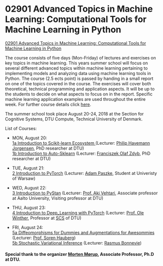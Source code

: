 # 02901 Advanced Topics in Machine Learning: Computational Tools for Machine Learning in Python

[02901 Advanced Topics in Machine Learning: Computational Tools for Machine Learning in Python](http://www2.imm.dtu.dk/courses/02901/)

The course consists of five days (Mon-Friday) of lectures and exercises on key topics in machine learning. This years summer school will focus on several different advanced topics within machine learning pertaining to implementing models and analyzing data using machine learning tools in Python. The course (2.5 ects point) is passed by handing in a small report on one of the topics covered in the course. The exercises will cover both theoretical, technical programming and application aspects. It will be up to the students to decide on what aspects to focus on in the report. Specific machine learning application examples are used throughout the entire week. For further course details click [here](https://github.com/kabartay/MLSS-DTU-SCS-2018/blob/master/courseprogramme.pdf).

The summer school took place August 20-24, 2018 at the Section for Cognitive Systems, DTU Compute, Technical University of Denmark.

List of Courses:

* MON, August 20:  
[1a Introduction to Scikit-learn Ecosystem ](https://github.com/kabartay/MLSS-DTU-SCS-2018/tree/master/1a-Introduction_to_Scikit-learn_Ecosystem%20) (Lecturer: [Philip Havemann Jorgensen](https://www.dtu.dk/english/service/phonebook/person?id=70543&tab=3&qt=dtuprojectquery), PhD researcher at DTU)  
[1b Introduction to Auto-Sklearn](https://github.com/kabartay/MLSS-DTU-SCS-2018/tree/master/1b-Introduction_to_Auto-Sklearn) (Lecturer: [Franciszek Olaf Zdyb](https://www.compute.dtu.dk/english/research/cogsys/research/phd-projects/phd-franciszek-olaf-zdyb), PhD researcher at DTU)	

* TUE, August 21:  
[2 Introduction to PyTorch](https://github.com/kabartay/MLSS-DTU-SCS-2018/tree/master/2-Introduction_to_PyTorch) (Lecturer: [Adam Paszke](https://scholar.google.com/citations?user=LkVtZkQAAAAJ&hl=en), Student at Univeristy of Warsaw)

* WED, August 22:  
[3 Introduction to PyStan](https://github.com/kabartay/MLSS-DTU-SCS-2018/tree/master/3-Introduction_to_PyStan) (Lecturer: [Prof. Aki Vehtari](https://users.aalto.fi/~ave/), Associate professor at Aalto University, Visiting professor at DTU)

* THU, August 23:  
[4 Introduction to Deep_Learning with PyTorch](https://github.com/kabartay/MLSS-DTU-SCS-2018/tree/master/4-Introduction_to_Deep_Learning_with_PyTorch) (Lecturer: [Prof. Ole Winther](http://cogsys.imm.dtu.dk/staff/winther/), Professor at [SCS](http://www.compute.dtu.dk/english/research/Cogsys) of DTU)

* FRI, August 24:  
[5a Diffeomorphisms for Dummies and Augmentations for Awesommies](https://github.com/kabartay/MLSS-DTU-SCS-2018/tree/master/5a-Diffeomorphisms_for_Dummies_and_Augmentations_for_Awesommies%20) (Lecturer: [Prof. Soren Hauberg](http://www2.compute.dtu.dk/~sohau/))  
[5b Stochastic Variational Inference](https://github.com/kabartay/MLSS-DTU-SCS-2018/tree/master/5b-Stochastic_Variational_Inference) (Lecturer: [Rasmus Bonnevie](http://www2.compute.dtu.dk/~rabo/))

#### Special thank to the organizer [Morten Mørup](http://www.mortenmorup.dk/), Associate Professor, Ph.D at DTU.
